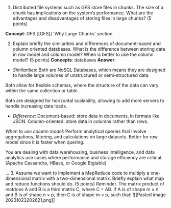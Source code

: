 1. Distributed file systems such as GFS store files in chunks. The size of a chunk has implications on the system’s performance. What are the advantages and disadvantages of storing files in large chunks? (5 points)

**Concept**: GFS
[[GFS]]
'Why Large Chunks' section


2. Explain briefly the similarities and differences of document-based and column oriented databases. What is the difference between storing data in row model and column model? When is better to use the column model? (5 points)
**Concepts**: databases
**Answer**:
- *Similarities*: 
Both are NoSQL Databases, which means they are designed to handle large volumes of unstructured or semi-structured data.

Both allow for flexible schemas, where the structure of the data can vary within the same collection or table.

Both are designed for horizontal scalability, allowing to add more servers to handle increasing data loads.

- *Difference*:
Document-based: store data in documents, in formats like JSON. Column-oriented: store data in columns rather than rows.

*When to use column model*:
Perform analytical queries that involve aggregations, filtering, and calculations on large datasets. Better for row model since it is faster when quering.

You are dealing with data warehousing, business intelligence, and data analytics use cases where performance and storage efficiency are critical.(Apache Cassandra, HBase, or Google Bigtable)

...
3. Assume we want to implement a MapReduce code to multiply a one-dimensional matrix with a two-dimensional matrix. Briefly explain what map and reduce functions should do. (5 points) 
	Reminder. The matrix product of matrices A and B is a third matrix C, where C = AB. If A is of shape m × n and B is of shape n × p, then C is of shape m × p, such that:
![[Pasted image 20231023202621.png]]
